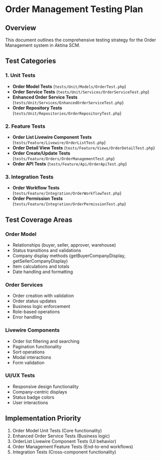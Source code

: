 # Order Management Testing Plan

## Overview
This document outlines the comprehensive testing strategy for the Order Management system in Aktina SCM.

## Test Categories

### 1. Unit Tests
- **Order Model Tests** (`tests/Unit/Models/OrderTest.php`)
- **Order Service Tests** (`tests/Unit/Services/OrderServiceTest.php`)
- **Enhanced Order Service Tests** (`tests/Unit/Services/EnhancedOrderServiceTest.php`)
- **Order Repository Tests** (`tests/Unit/Repositories/OrderRepositoryTest.php`)

### 2. Feature Tests
- **Order List Livewire Component Tests** (`tests/Feature/Livewire/OrderListTest.php`)
- **Order Detail View Tests** (`tests/Feature/Views/OrderDetailTest.php`)
- **Order Create/Update Tests** (`tests/Feature/Orders/OrderManagementTest.php`)
- **Order API Tests** (`tests/Feature/Api/OrderApiTest.php`)

### 3. Integration Tests
- **Order Workflow Tests** (`tests/Feature/Integration/OrderWorkflowTest.php`)
- **Order Permission Tests** (`tests/Feature/Integration/OrderPermissionTest.php`)

## Test Coverage Areas

### Order Model
- Relationships (buyer, seller, approver, warehouse)
- Status transitions and validations
- Company display methods (getBuyerCompanyDisplay, getSellerCompanyDisplay)
- Item calculations and totals
- Date handling and formatting

### Order Services
- Order creation with validation
- Order status updates
- Business logic enforcement
- Role-based operations
- Error handling

### Livewire Components
- Order list filtering and searching
- Pagination functionality
- Sort operations
- Modal interactions
- Form validation

### UI/UX Tests
- Responsive design functionality
- Company-centric displays
- Status badge colors
- User interactions

## Implementation Priority
1. Order Model Unit Tests (Core functionality)
2. Enhanced Order Service Tests (Business logic)
3. OrderList Livewire Component Tests (UI behavior)
4. Order Management Feature Tests (End-to-end workflows)
5. Integration Tests (Cross-component functionality)
